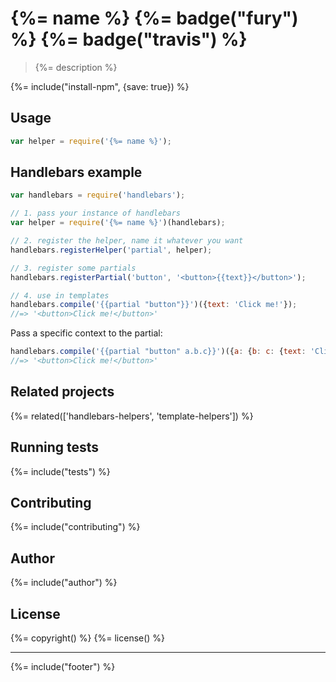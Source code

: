 # {%= name %} {%= badge("fury") %} {%= badge("travis") %}

> {%= description %}

{%= include("install-npm", {save: true}) %}

## Usage

```js
var helper = require('{%= name %}');
```

## Handlebars example

```js
var handlebars = require('handlebars');

// 1. pass your instance of handlebars
var helper = require('{%= name %}')(handlebars);

// 2. register the helper, name it whatever you want
handlebars.registerHelper('partial', helper);

// 3. register some partials
handlebars.registerPartial('button', '<button>{{text}}</button>');

// 4. use in templates
handlebars.compile('{{partial "button"}}')({text: 'Click me!'});
//=> '<button>Click me!</button>'
```

Pass a specific context to the partial:

```js
handlebars.compile('{{partial "button" a.b.c}}')({a: {b: c: {text: 'Click me!'}}});
//=> '<button>Click me!</button>'
```


## Related projects
{%= related(['handlebars-helpers', 'template-helpers']) %}  

## Running tests
{%= include("tests") %}

## Contributing
{%= include("contributing") %}

## Author
{%= include("author") %}

## License
{%= copyright() %}
{%= license() %}

***

{%= include("footer") %}
